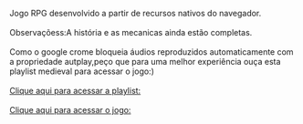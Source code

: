 Jogo RPG desenvolvido a partir de recursos nativos do navegador.<br/><br/>
Observaçõess:A história e as mecanicas ainda estão completas.<br/><br/>
Como o google crome bloqueia áudios reproduzidos automaticamente com a propriedade autplay,peço que para uma melhor experiência ouça esta playlist medieval para acessar o jogo:)<br/><br/>
[Clique aqui para acessar a playlist: ](https://www.youtube.com/watch?v=ALeNmKjrM6Y&t=2402s&ab_channel=Lamejorm%C3%BAsicainstrumental)<br/><br/>
[Clique aqui para acessar o jogo: ](https://marinsantos.github.io/Jogo-RPG-/)
